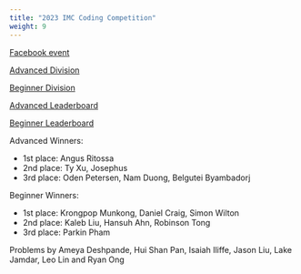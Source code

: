 ```yaml
---
title: "2023 IMC Coding Competition"
weight: 9
---
```


[Facebook event](https://www.facebook.com/events/742155674149402)

[Advanced Division](https://www.hackerrank.com/contests/imc-x-csesoc-x-cpmsoc-coding-competition-2023-advanced)

[Beginner Division](https://www.hackerrank.com/contests/imc-x-csesoc-x-cpmsoc-coding-competition-2023-beginner)

[Advanced Leaderboard](advanced_leaderboard)

[Beginner Leaderboard](beginner_leaderboard)

Advanced Winners:

- 1st place: Angus Ritossa
- 2nd place: Ty Xu, Josephus
- 3rd place: Oden Petersen, Nam Duong, Belgutei Byambadorj

Beginner Winners:
- 1st place: Krongpop Munkong, Daniel Craig, Simon Wilton
- 2nd place: Kaleb Liu, Hansuh Ahn, Robinson Tong
- 3rd place: Parkin Pham

Problems by Ameya Deshpande, Hui Shan Pan, Isaiah Iliffe, Jason Liu, Lake Jamdar, Leo Lin and Ryan Ong
